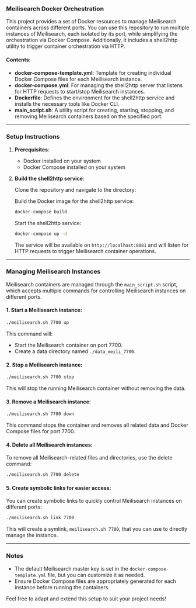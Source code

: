 ### Meilisearch Docker Orchestration

This project provides a set of Docker resources to manage Meilisearch containers across different ports. You can use this repository to run multiple instances of Meilisearch, each isolated by its port, while simplifying the orchestration via Docker Compose. Additionally, it includes a shell2http utility to trigger container orchestration via HTTP.

#### Contents:
- **docker-compose-template.yml**: Template for creating individual Docker Compose files for each Meilisearch instance.
- **docker-compose.yml**: For managing the shell2http server that listens for HTTP requests to start/stop Meilisearch instances.
- **Dockerfile**: Defines the environment for the shell2http service and installs the necessary tools like Docker CLI.
- **main_script.sh**: A utility script for creating, starting, stopping, and removing Meilisearch containers based on the specified port.
  
---

### Setup Instructions

1. **Prerequisites**:
   - Docker installed on your system
   - Docker Compose installed on your system

2. **Build the shell2http service**:

   Clone the repository and navigate to the directory:

   Build the Docker image for the shell2http service:

   ```bash
   docker-compose build
   ```

   Start the shell2http service:

   ```bash
   docker-compose up -d
   ```

   The service will be available on `http://localhost:8081` and will listen for HTTP requests to trigger Meilisearch container operations.

---

### Managing Meilisearch Instances

Meilisearch containers are managed through the `main_script.sh` script, which accepts multiple commands for controlling Meilisearch instances on different ports.

#### 1. **Start a Meilisearch instance**:

```bash
./meilisearch.sh 7700 up
```

This command will:
- Start the Meilisearch container on port 7700.
- Create a data directory named `./data_meili_7700`.

#### 2. **Stop a Meilisearch instance**:

```bash
./meilisearch.sh 7700 stop
```

This will stop the running Meilisearch container without removing the data.

#### 3. **Remove a Meilisearch instance**:

```bash
./meilisearch.sh 7700 down
```

This command stops the container and removes all related data and Docker Compose files for port 7700.

#### 4. **Delete all Meilisearch instances**:

To remove all Meilisearch-related files and directories, use the delete command:

```bash
./meilisearch.sh 7700 delete
```

#### 5. **Create symbolic links for easier access**:

You can create symbolic links to quickly control Meilisearch instances on different ports:

```bash
./meilisearch.sh link 7700
```

This will create a symlink, `meilisearch.sh 7700`, that you can use to directly manage the instance.

---


### Notes

- The default Meilisearch master key is set in the `docker-compose-template.yml` file, but you can customize it as needed.
- Ensure Docker Compose files are appropriately generated for each instance before running the containers.
  
Feel free to adapt and extend this setup to suit your project needs!

